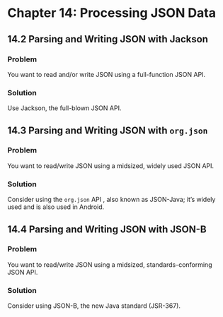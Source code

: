 # Chapter 14: Processing JSON Data

## 14.2 Parsing and Writing JSON with Jackson

### Problem

You want to read and/or write JSON using a full-function JSON API.

### Solution

Use Jackson, the full-blown JSON API.

## 14.3 Parsing and Writing JSON with `org.json`

### Problem

You want to read/write JSON using a midsized, widely used JSON API.

### Solution
Consider using the `org.json` API , also known as JSON-Java; it’s widely used and is also used in Android.

## 14.4 Parsing and Writing JSON with JSON-B

### Problem

You want to read/write JSON using a midsized, standards-conforming JSON API.

### Solution

Consider using JSON-B, the new Java standard (JSR-367).
